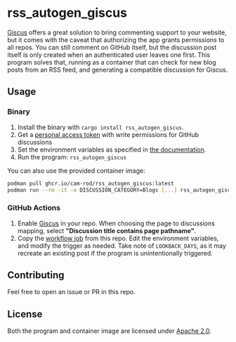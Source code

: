 # rss_autogen_giscus

[Giscus](https://github.com/giscus/giscus) offers a great solution to bring commenting support to your website, but it comes with the caveat that authorizing the app grants permissions to all repos. You can still comment on GitHub itself, but the discussion post itself is only created when an authenticated user leaves one first. This program solves that, running as a container that can check for new blog posts from an RSS feed, and generating a compatible discussion for Giscus.

## Usage

### Binary

1. Install the binary with `cargo install rss_autogen_giscus`.
2. Get a [personal access token](https://docs.github.com/en/authentication/keeping-your-account-and-data-secure/managing-your-personal-access-tokens) with write permissions for GitHub discussions 
3. Set the environment variables as specified in [the documentation](https://docs.rs/rss_autogen_giscus/latest/rss_autogen_giscus/struct.HttpClients.html#method.init).
4. Run the program: `rss_autogen_giscus`

You can also use the provided container image:

```bash
podman pull ghcr.io/cam-rod/rss_autogen_giscus:latest
podman run --rm -it -e DISCUSSION_CATEGORY=Blogs [...] rss_autogen_giscus:latest
```

### GitHub Actions

1. Enable [Giscus](https://github.com/giscus/giscus) in your repo. When choosing the page to discussions mapping, select **"Discussion title contains page pathname"**.
2. Copy the [workflow job](.github/workflows/generate_comments.yaml.template) from this repo. Edit the environment variables, and modify the trigger as needed. Take note of `LOOKBACK_DAYS`, as it may recreate an existing post if the program is unintentionally triggered.

## Contributing

Feel free to open an issue or PR in this repo.

## License

Both the program and container image are licensed under [Apache 2.0](LICENSE).
